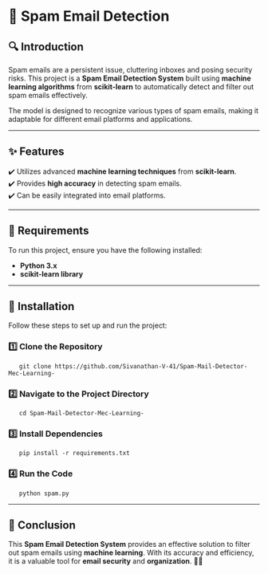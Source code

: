 # 📧 Spam Email Detection

## 🔍 Introduction
Spam emails are a persistent issue, cluttering inboxes and posing security risks. This project is a **Spam Email Detection System** built using **machine learning algorithms** from **scikit-learn** to automatically detect and filter out spam emails effectively. 

The model is designed to recognize various types of spam emails, making it adaptable for different email platforms and applications. 

---

## ✨ Features
✔️ Utilizes advanced **machine learning techniques** from **scikit-learn**.  
✔️ Provides **high accuracy** in detecting spam emails.  
✔️ Can be easily integrated into email platforms.  

---

## 📌 Requirements
To run this project, ensure you have the following installed:

- **Python 3.x**
- **scikit-learn library**

---

## 🚀 Installation
Follow these steps to set up and run the project:

### 1️⃣ Clone the Repository
```shell
   git clone https://github.com/Sivanathan-V-41/Spam-Mail-Detector-Mec-Learning-
```

### 2️⃣ Navigate to the Project Directory
```shell
   cd Spam-Mail-Detector-Mec-Learning-
```

### 3️⃣ Install Dependencies
```shell
   pip install -r requirements.txt
```

### 4️⃣ Run the Code
```shell
   python spam.py
```

---

## 🎯 Conclusion
This **Spam Email Detection System** provides an effective solution to filter out spam emails using **machine learning**. With its accuracy and efficiency, it is a valuable tool for **email security** and **organization**. 🚀💡

